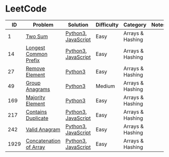 # LeetCode

| ID   | Problem                                                                         | Solution                                                                                                                                                                                                           | Difficulty | Category         | Notes |
| ---- | ------------------------------------------------------------------------------- | ------------------------------------------------------------------------------------------------------------------------------------------------------------------------------------------------------------------ | ---------- | ---------------- | ----- |
| 1    | [Two Sum](https://leetcode.com/problems/two-sum/)                               | [Python3](https://github.com/shanshkelqeje/leetcode/blob/main/python3/1.two-sum.py), [JavaScript](https://github.com/shanshkelqeje/leetcode/blob/main/javascript/1.two-sum.js)                                     | Easy       | Arrays & Hashing |       |
| 14   | [Longest Common Prefix](https://leetcode.com/problems/longest-common-prefix/)   | [Python3](https://github.com/shanshkelqeje/leetcode/blob/main/python3/14.longest-common-prefix.py), [JavaScript](https://github.com/shanshkelqeje/leetcode/blob/main/javascript/14.longest-common-prefix.js)       | Easy       | Arrays & Hashing |       |
| 27   | [Remove Element](https://leetcode.com/problems/remove-element/)                 | [Python3](https://github.com/shanshkelqeje/leetcode/blob/main/python3/27.remove-element.py)                                                                                                                        | Easy       | Arrays & Hashing |       |
| 49   | [Group Anagrams](https://leetcode.com/problems/group-anagrams/)                 | [Python3](https://github.com/shanshkelqeje/leetcode/blob/main/python3/49.group-anagrams.py)                                                                                                                        | Medium     | Arrays & Hashing |       |
| 169  | [Majority Element](https://leetcode.com/problems/majority-element/)             | [Python3]()                                                                                                                                                                                                        | Easy       | Arrays & Hashing |       |
| 217  | [Contains Duplicate](https://leetcode.com/problems/contains-duplicate/)         | [Python3](https://github.com/shanshkelqeje/leetcode/blob/main/python3/217.contains-duplicate.py), [JavaScript](https://github.com/shanshkelqeje/leetcode/blob/main/javascript/217.contains-duplicate.js)           | Easy       | Arrays & Hashing |       |
| 242  | [Valid Anagram](https://leetcode.com/problems/valid-anagram/)                   | [Python3](https://github.com/shanshkelqeje/leetcode/blob/main/python3/242.valid-anagram.py), [JavaScript](https://github.com/shanshkelqeje/leetcode/blob/main/javascript/242.valid-anagram.js)                     | Easy       | Arrays & Hashing |       |
| 1929 | [Concatenation of Array](https://leetcode.com/problems/concatenation-of-array/) | [Python3](https://github.com/shanshkelqeje/leetcode/blob/main/python3/1929.concatenation-of-array.py), [JavaScript](https://github.com/shanshkelqeje/leetcode/blob/main/javascript/1929.concatenation-of-array.js) | Easy       | Arrays & Hashing |       |
